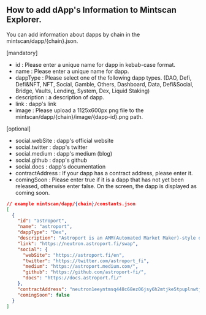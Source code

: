 ## How to add dApp's Information to Mintscan Explorer.

You can add information about dapps by chain in the mintscan/dapp/{chain}.json.

[mandatory]

- id : Please enter a unique name for dapp in kebab-case format.
- name : Please enter a unique name for dapp.
- dappType : Please select one of the following dapp types. (DAO, Defi, Defi&NFT, NFT, Social, Gamble, Others, Dashboard, Data, Defi&Social, Bridge, Vaults, Lending, System, Dex, Liquid Staking)
- description : a description of dapp.
- link : dapp's link
- image : Please upload a 1125x600px png file to the mintscan/dapp/{chain}/image/{dapp-id}.png path.

[optional]

- social.webSite : dapp's official website
- social.twitter : dapp's twitter
- social.medium : dapp's medium (blog)
- social.github : dapp's github
- social.docs : dapp's documentation
- contractAddress : If your dapp has a contract address, please enter it.
- comingSoon : Please enter true if it is a dapp that has not yet been released, otherwise enter false. On the screen, the dapp is displayed as coming soon.

```json
// example mintscan/dapp/{chain}/constants.json
[
  {
    "id": "astroport",
    "name": "astroport",
    "dappType": "Dex",
    "description": "Astroport is an AMM(Automated Market Maker)-style decentralized exchange built with CosmWasm smart contracts.",
    "link": "https://neutron.astroport.fi/swap",
    "social": {
      "webSite": "https://astroport.fi/en",
      "twitter": "https://twitter.com/astroport_fi",
      "medium": "https://astroport.medium.com/",
      "github": "https://github.com/astroport-fi/",
      "docs": "https://docs.astroport.fi/"
    },
    "contractAddress": "neutron1eeyntmsq448c68ez06jsy6h2mtjke5tpuplnwtjfwcdznqmw72kswnlmm0",
    "comingSoon": false
  }
]
```

